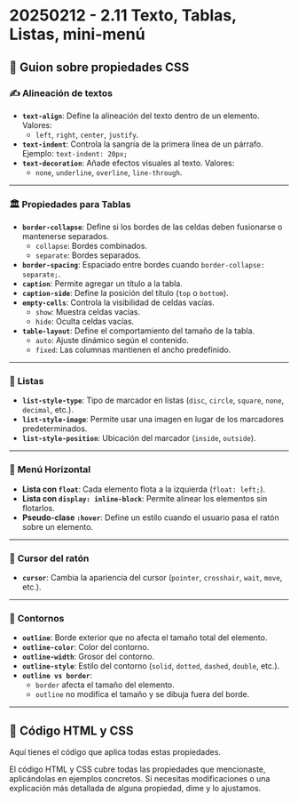 # 20250212 - 2.11 Texto, Tablas, Listas, mini-menú

## 📌 **Guion sobre propiedades CSS**

### ✍️ **Alineación de textos**
- **`text-align`**: Define la alineación del texto dentro de un elemento. Valores:
  - `left`, `right`, `center`, `justify`.
- **`text-indent`**: Controla la sangría de la primera línea de un párrafo. Ejemplo: `text-indent: 20px;`
- **`text-decoration`**: Añade efectos visuales al texto. Valores:
  - `none`, `underline`, `overline`, `line-through`.

---

### 🏛 **Propiedades para Tablas**
- **`border-collapse`**: Define si los bordes de las celdas deben fusionarse o mantenerse separados.
  - `collapse`: Bordes combinados.
  - `separate`: Bordes separados.
- **`border-spacing`**: Espaciado entre bordes cuando `border-collapse: separate;`.
- **`caption`**: Permite agregar un título a la tabla.
- **`caption-side`**: Define la posición del título (`top` o `bottom`).
- **`empty-cells`**: Controla la visibilidad de celdas vacías.
  - `show`: Muestra celdas vacías.
  - `hide`: Oculta celdas vacías.
- **`table-layout`**: Define el comportamiento del tamaño de la tabla.
  - `auto`: Ajuste dinámico según el contenido.
  - `fixed`: Las columnas mantienen el ancho predefinido.

---

### 📜 **Listas**
- **`list-style-type`**: Tipo de marcador en listas (`disc`, `circle`, `square`, `none`, `decimal`, etc.).
- **`list-style-image`**: Permite usar una imagen en lugar de los marcadores predeterminados.
- **`list-style-position`**: Ubicación del marcador (`inside`, `outside`).

---

### 📌 **Menú Horizontal**
- **Lista con `float`**: Cada elemento flota a la izquierda (`float: left;`).
- **Lista con `display: inline-block`**: Permite alinear los elementos sin flotarlos.
- **Pseudo-clase `:hover`**: Define un estilo cuando el usuario pasa el ratón sobre un elemento.

---

### 🎯 **Cursor del ratón**
- **`cursor`**: Cambia la apariencia del cursor (`pointer`, `crosshair`, `wait`, `move`, etc.).

---

### 🎨 **Contornos**
- **`outline`**: Borde exterior que no afecta el tamaño total del elemento.
- **`outline-color`**: Color del contorno.
- **`outline-width`**: Grosor del contorno.
- **`outline-style`**: Estilo del contorno (`solid`, `dotted`, `dashed`, `double`, etc.).
- **`outline vs border`**: 
  - `border` afecta el tamaño del elemento.
  - `outline` no modifica el tamaño y se dibuja fuera del borde.

---

## 📝 **Código HTML y CSS**
Aquí tienes el código que aplica todas estas propiedades.

El código HTML y CSS cubre todas las propiedades que mencionaste, aplicándolas en ejemplos concretos. Si necesitas modificaciones o una explicación más detallada de alguna propiedad, dime y lo ajustamos.